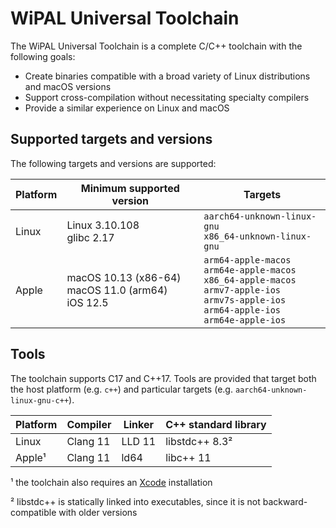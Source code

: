 # WiPAL Universal Toolchain

The WiPAL Universal Toolchain is a complete C/C++ toolchain with the following goals:
* Create binaries compatible with a broad variety of Linux distributions and macOS versions
* Support cross-compilation without necessitating specialty compilers
* Provide a similar experience on Linux and macOS

## Supported targets and versions

The following targets and versions are supported:

| Platform    | Minimum supported version | Targets |
| ----------- | ------------------------- |---------|
| Linux       | Linux 3.10.108<br>glibc 2.17 | `aarch64-unknown-linux-gnu`<br>`x86_64-unknown-linux-gnu`|
| Apple       | macOS 10.13 (x86-64)<br> macOS 11.0 (arm64)<br>iOS 12.5 | `arm64-apple-macos`<br>`arm64e-apple-macos`<br>`x86_64-apple-macos`<br>`armv7-apple-ios`<br>`armv7s-apple-ios`<br>`arm64-apple-ios`<br>`arm64e-apple-ios`

## Tools

The toolchain supports C17 and C++17.
Tools are provided that target both the host platform (e.g. `c++`) and particular targets (e.g. `aarch64-unknown-linux-gnu-c++`).

| Platform | Compiler | Linker | C++ standard library |
|----------|----------|--------|----------------------|
| Linux    | Clang 11 | LLD 11 | libstdc++ 8.3²       |
| Apple¹   | Clang 11 | ld64   | libc++ 11            |

¹ the toolchain also requires an [Xcode](https://developer.apple.com/xcode/) installation

² libstdc++ is statically linked into executables, since it is not backward-compatible with older versions
